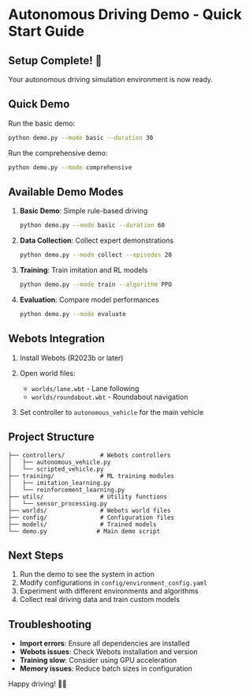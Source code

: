 # Autonomous Driving Demo - Quick Start Guide

## Setup Complete! 🎉

Your autonomous driving simulation environment is now ready.

## Quick Demo

Run the basic demo:
```bash
python demo.py --mode basic --duration 30
```

Run the comprehensive demo:
```bash
python demo.py --mode comprehensive
```

## Available Demo Modes

1. **Basic Demo**: Simple rule-based driving
   ```bash
   python demo.py --mode basic --duration 60
   ```

2. **Data Collection**: Collect expert demonstrations
   ```bash
   python demo.py --mode collect --episodes 20
   ```

3. **Training**: Train imitation and RL models
   ```bash
   python demo.py --mode train --algorithm PPO
   ```

4. **Evaluation**: Compare model performances
   ```bash
   python demo.py --mode evaluate
   ```

## Webots Integration

1. Install Webots (R2023b or later)
2. Open world files:
   - `worlds/lane.wbt` - Lane following
   - `worlds/roundabout.wbt` - Roundabout navigation

3. Set controller to `autonomous_vehicle` for the main vehicle

## Project Structure

```
├── controllers/          # Webots controllers
│   ├── autonomous_vehicle.py
│   └── scripted_vehicle.py
├── training/             # ML training modules
│   ├── imitation_learning.py
│   └── reinforcement_learning.py
├── utils/                # Utility functions
│   └── sensor_processing.py
├── worlds/               # Webots world files
├── config/               # Configuration files
├── models/               # Trained models
└── demo.py              # Main demo script
```

## Next Steps

1. Run the demo to see the system in action
2. Modify configurations in `config/environment_config.yaml`
3. Experiment with different environments and algorithms
4. Collect real driving data and train custom models

## Troubleshooting

- **Import errors**: Ensure all dependencies are installed
- **Webots issues**: Check Webots installation and version
- **Training slow**: Consider using GPU acceleration
- **Memory issues**: Reduce batch sizes in configuration

Happy driving! 🚗💨

